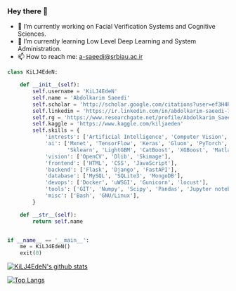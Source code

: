 ### Hey there 👋

- 🔭 I’m currently working on Facial Verification Systems and Cognitive Sciences.
- 🌱 I’m currently learning Low Level Deep Learning and System Administration.
- 📫 How to reach me: a-saeedi@srbiau.ac.ir

```python
class KiLJ4EdeN:

    def __init__(self):
        self.username = 'KiLJ4EdeN'
        self.name = 'Abdolkarim Saeedi'
        self.scholar = 'http://scholar.google.com/citations?user=ef3H4RAAAAAJ&hl=en'
        self.linkedin = 'https://ir.linkedin.com/in/abdolkarim-saeedi-7b0699194'
        self.rg = 'https://www.researchgate.net/profile/Abdolkarim_Saeedi'
        self.kaggle = 'https://www.kaggle.com/kiljaeden'
        self.skills = {
            'intrests': ['Artificial Intelligence', 'Computer Vision', 'Signal Processing', 'Cognitive Sciences'],
            'ai': ['Mxnet', 'TensorFlow', 'Keras', 'Gluon', 'PyTorch',
                   'Sklearn', 'LightGBM', 'CatBoost', 'XGBoost', 'Matlab'],
            'vision': ['OpenCV', 'Dlib', 'Skimage'],
            'frontend': ['HTML', 'CSS', 'JavaScript'],
            'backend': ['Flask', 'Django', 'FastAPI'],
            'database': ['MySQL', 'SQLite3', 'MongoDB'],
            'devops': ['Docker', 'uWSGI', 'Gunicorn', 'locust'],
            'tools': ['GIT', 'Numpy', 'Scipy', 'Pandas', 'Jupyter notebook'],
            'misc': ['Bash', 'GNU/Linux'],
        }

    def __str__(self):
        return self.name


if __name__ == '__main__':
    me = KiLJ4EdeN()
    exit(0)
```


[![KiLJ4EdeN's github stats](https://github-readme-stats.vercel.app/api?username=KiLJ4EdeN&theme=dark)](https://github.com/KiLJ4EdeN/github-readme-stats)


[![Top Langs](https://github-readme-stats.vercel.app/api/top-langs/?username=KiLJ4EdeN&hide=jupyter%20notebook&layout=compact&theme=dark)](https://github.com/KiLJ4EdeN/github-readme-stats)

